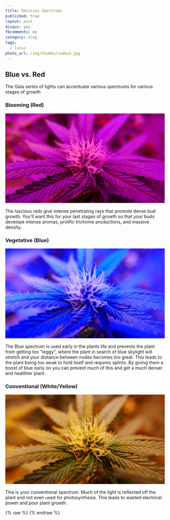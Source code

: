 ```yaml
---
title: Emission Spectrums
published: true
layout: post
disqus: yes
fbcomments: no
category: blog
tags: 
  - linux
photo_url: /img/thumbs/redbud.jpg
---
```


## Blue vs. Red

The Gaia series of lights can accentuate various spectrums for various
stages of growth

### Blooming (Red)

![](/img/redbud-900.jpg)

The luscious reds give intense penetrating rays that promote dense bud
growth.  You'll want this for your last stages of growth so that your
buds develope intense aromas, prolific trichome productions, and massive
density.

### Vegetative (Blue)

![](/img/bluebud-900.jpg)

The Blue spectrum is used early in the plants life and prevents the
plant from getting too "leggy", where the plant in search of blue
skylight will stretch and your distance between nodes becomes too great.
This leads to the plant being too weak to hold itself and requires
splints.  By giving them a boost of blue early on you can prevent much
of this and get a much denser and healthier plant.

### Conventional (White/Yellow)

![](/img/yellowbud-900.jpg)

This is your conventional spectrum.  Much of the light is reflected off
the plant and not even used for photosynthesis.  This leads to wasted
electrical power and poor plant growth.

{% raw  %}
{% endraw  %}
